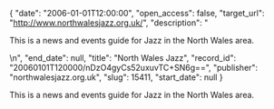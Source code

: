 {
  "date": "2006-01-01T12:00:00", 
  "open_access": false, 
  "target_url": "http://www.northwalesjazz.org.uk/", 
  "description": "<p>This is a news and events guide for Jazz in the North Wales area.</p>\n", 
  "end_date": null, 
  "title": "North Wales Jazz", 
  "record_id": "20060101T120000/nDzO4gyCs52uxuvTC+SN6g==", 
  "publisher": "northwalesjazz.org.uk", 
  "slug": 15411, 
  "start_date": null
}

<p>This is a news and events guide for Jazz in the North Wales area.</p>
